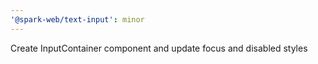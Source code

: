 ```yaml
---
'@spark-web/text-input': minor
---
```


Create InputContainer component and update focus and disabled styles
